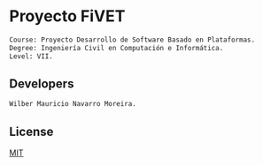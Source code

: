 # Proyecto FiVET
```bash
Course: Proyecto Desarrollo de Software Basado en Plataformas.
Degree: Ingeniería Civil en Computación e Informática.
Level: VII.
```
## Developers
```bash
Wilber Mauricio Navarro Moreira.
```
## License
[MIT](https://choosealicense.com/licenses/mit/)
